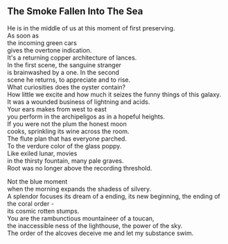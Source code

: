 The Smoke Fallen Into The Sea
-----------------------------
He is in the middle of us at this moment of first preserving.  
As soon as  
the incoming green cars  
gives the overtone indication.  
It's a returning copper architecture of lances.  
In the first scene, the sanguine stranger  
is brainwashed by a one. In the second  
scene he returns, to appreciate and to rise.  
What curiosities does the oyster contain?  
How little we excite and how much it seizes the funny things of this galaxy.  
It was a wounded business of lightning and acids.  
Your ears makes from west to east  
you perform in the archipeligos as in a hopeful heights.  
If you were not the plum the honest moon  
cooks, sprinkling its wine across the room.  
The flute plan that has everyone parched.  
To the verdure color of the glass poppy.  
Like exiled lunar, movies  
in the thirsty fountain, many pale graves.  
Root was no longer above the recording threshold.  
  
Not the blue moment  
when the morning expands the shadess of silvery.  
A splendor focuses its dream of a ending, its new beginning, the ending of the coral order -  
its cosmic rotten stumps.  
You are the rambunctious mountaineer of a toucan,  
the inaccessible ness of the lighthouse, the power of the sky.  
The order of the alcoves deceive me and let my substance swim.  
